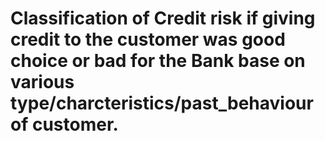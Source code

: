# Classification of Credit risk if giving credit to the customer was good choice or bad for the Bank base on various type/charcteristics/past_behaviour of customer.
